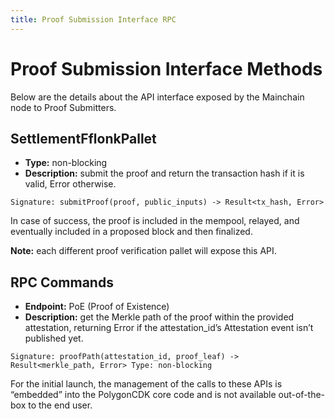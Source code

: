 ```yaml
---
title: Proof Submission Interface RPC
---
```


# Proof Submission Interface Methods
Below are the details about the API interface exposed by the Mainchain node to Proof Submitters.  

## SettlementFflonkPallet
- **Type:** non-blocking
- **Description:** submit the proof and return the transaction hash if it is valid, Error otherwise.
```
Signature: submitProof(proof, public_inputs) -> Result<tx_hash, Error>
```

In case of success, the proof is included in the mempool, relayed, and eventually included in a proposed block and then finalized.

**Note:** each different proof verification pallet will expose this API.

## RPC Commands
- **Endpoint:** PoE (Proof of Existence)
- **Description:** get the Merkle path of the proof within the provided attestation, returning Error if the attestation_id’s Attestation event isn’t published yet.
```
Signature: proofPath(attestation_id, proof_leaf) -> Result<merkle_path, Error> Type: non-blocking
```

For the initial launch, the management of the calls to these APIs is “embedded” into the PolygonCDK core code and is not available out-of-the-box to the end user.
